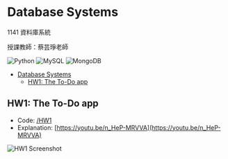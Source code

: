 # Database Systems
1141 資料庫系統

授課教師：蔡芸琤老師

![Python](https://img.shields.io/badge/python-3670A0?style=for-the-badge&logo=python&logoColor=ffdd54)
![MySQL](https://img.shields.io/badge/mysql-4479A1.svg?style=for-the-badge&logo=mysql&logoColor=white)
![MongoDB](https://img.shields.io/badge/MongoDB-%234ea94b.svg?style=for-the-badge&logo=mongodb&logoColor=white)

- [Database Systems](#database-systems)
  - [HW1: The To-Do app](#hw1-the-to-do-app)

## HW1: The To-Do app

- Code: [/HW1](./HW1)
- Explanation: [https://youtu.be/n_HeP-MRVVA](https://youtu.be/n_HeP-MRVVA)

![HW1 Screenshot](https://github.com/user-attachments/assets/585ed759-f906-4361-bd5e-cfcece702d02)
